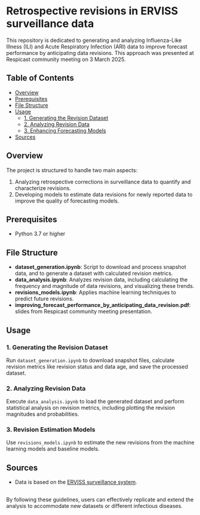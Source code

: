 # Retrospective revisions in ERVISS surveillance data

This repository is dedicated to generating and analyzing Influenza-Like Illness (ILI) and Acute Respiratory Infection (ARI) data to improve forecast performance by anticipating data revisions.
This approach was presented at Respicast community meeting on 3 March 2025.

## Table of Contents

- [Overview](#overview)
- [Prerequisites](#prerequisites)
- [File Structure](#file-structure)
- [Usage](#usage)
  - [1. Generating the Revision Dataset](#1-generating-the-revision-dataset)
  - [2. Analyzing Revision Data](#2-analyzing-revision-data)
  - [3. Enhancing Forecasting Models](#3-enhancing-forecasting-models)
- [Sources](#sources)

## Overview

The project is structured to handle two main aspects:
1. Analyzing retrospective corrections in surveillance data to quantify and characterize revisions.
2. Developing models to estimate data revisions for newly reported data to improve the quality of forecasting models.

## Prerequisites

- Python 3.7 or higher

## File Structure

- **dataset_generation.ipynb**: Script to download and process snapshot data, and to generate a dataset with calculated revision metrics.
- **data_analysis.ipynb**: Analyzes revision data, including calculating the frequency and magnitude of data revisions, and visualizing these trends.
- **revisions_models.ipynb**: Applies machine learning techniques to predict future revisions.
- **improving_forecast_performance_by_anticipating_data_revision.pdf**: slides from Respicast community meeting presentation.

## Usage

### 1. Generating the Revision Dataset

Run `dataset_generation.ipynb` to download snapshot files, calculate revision metrics like revision status and data age, and save the processed dataset.

### 2. Analyzing Revision Data

Execute `data_analysis.ipynb` to load the generated dataset and perform statistical analysis on revision metrics, including plotting the revision magnitudes and probabilities.

### 3. Revision Estimation Models

Use `revisions_models.ipynb` to estimate the new revisions from the machine learning models and baseline models.


## Sources

- Data is based on the [ERVISS surveillance system](https://erviss.org/).

##

By following these guidelines, users can effectively replicate and extend the analysis to accommodate new datasets or different infectious diseases.

